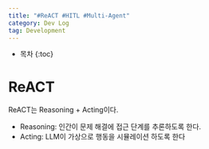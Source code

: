 ```yaml
---
title: "#ReACT #HITL #Multi-Agent"
category: Dev Log
tag: Development
---
```








* 목차
{:toc}










# ReACT 
ReACT는 Reasoning + Acting이다.

- Reasoning: 인간이 문제 해결에 접근 단계를 추론하도록 한다.
- Acting: LLM이 가상으로 행동을 시뮬레이션 하도록 한다

